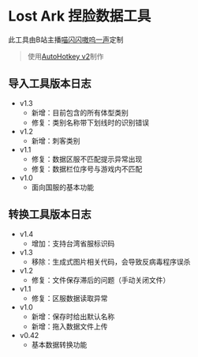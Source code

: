 # Lost Ark 捏脸数据工具

此工具由B站主播[喵闪闪嗷呜一声](https://b23.tv/JSHvl6u)定制  

> 使用[AutoHotkey v2](https://www.autohotkey.com/)制作


## 导入工具版本日志
- v1.3
  - 新增：目前包含的所有体型类别
  - 修复：类别名称带下划线时的识别错误
- v1.2
  - 新增：刺客类别
- v1.1
  - 修复：数据区服不匹配提示异常出现
  - 修复：数据栏位序号与游戏内不匹配
- v1.0
  - 面向国服的基本功能

## 转换工具版本日志
- v1.4
  - 增加：支持台湾省服标识码
- v1.3
  - 移除：生成式图片相关代码，会导致反病毒程序误杀
- v1.2
  - 修复：文件保存滞后的问题（手动关闭文件）
- v1.1
  - 修复：区服数据读取异常
- v1.0
  - 新增：保存时给出默认名称
  - 新增：拖入数据文件上传
- v0.42
  - 基本数据转换功能